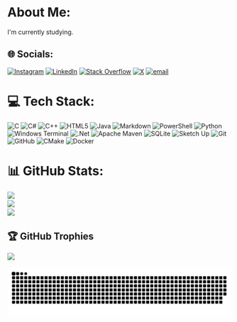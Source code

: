 # About Me:
I'm currently studying.<br>


## 🌐 Socials:
[![Instagram](https://img.shields.io/badge/Instagram-%23E4405F.svg?logo=Instagram&logoColor=white)](https://instagram.com/forgedforg) [![LinkedIn](https://img.shields.io/badge/LinkedIn-%230077B5.svg?logo=linkedin&logoColor=white)](https://linkedin.com/in/samet-anaz-995349291) [![Stack Overflow](https://img.shields.io/badge/-Stackoverflow-FE7A16?logo=stack-overflow&logoColor=white)](https://stackoverflow.com/users/30356320) [![X](https://img.shields.io/badge/X-black.svg?logo=X&logoColor=white)](https://x.com/justforg0) [![email](https://img.shields.io/badge/Email-D14836?logo=gmail&logoColor=white)](mailto:sametanaz.tr@gmail.com) 

# 💻 Tech Stack:
![C](https://img.shields.io/badge/c-%2300599C.svg?style=for-the-badge&logo=c&logoColor=white) ![C#](https://img.shields.io/badge/c%23-%23239120.svg?style=for-the-badge&logo=csharp&logoColor=white) ![C++](https://img.shields.io/badge/c++-%2300599C.svg?style=for-the-badge&logo=c%2B%2B&logoColor=white) ![HTML5](https://img.shields.io/badge/html5-%23E34F26.svg?style=for-the-badge&logo=html5&logoColor=white) ![Java](https://img.shields.io/badge/java-%23ED8B00.svg?style=for-the-badge&logo=openjdk&logoColor=white) ![Markdown](https://img.shields.io/badge/markdown-%23000000.svg?style=for-the-badge&logo=markdown&logoColor=white) ![PowerShell](https://img.shields.io/badge/PowerShell-%235391FE.svg?style=for-the-badge&logo=powershell&logoColor=white) ![Python](https://img.shields.io/badge/python-3670A0?style=for-the-badge&logo=python&logoColor=ffdd54) ![Windows Terminal](https://img.shields.io/badge/Windows%20Terminal-%234D4D4D.svg?style=for-the-badge&logo=windows-terminal&logoColor=white) ![.Net](https://img.shields.io/badge/.NET-5C2D91?style=for-the-badge&logo=.net&logoColor=white) ![Apache Maven](https://img.shields.io/badge/Apache%20Maven-C71A36?style=for-the-badge&logo=Apache%20Maven&logoColor=white) ![SQLite](https://img.shields.io/badge/sqlite-%2307405e.svg?style=for-the-badge&logo=sqlite&logoColor=white) ![Sketch Up](https://img.shields.io/badge/SketchUp-005F9E?style=for-the-badge&logo=sketchup&logoColor=white) ![Git](https://img.shields.io/badge/git-%23F05033.svg?style=for-the-badge&logo=git&logoColor=white) ![GitHub](https://img.shields.io/badge/github-%23121011.svg?style=for-the-badge&logo=github&logoColor=white) ![CMake](https://img.shields.io/badge/CMake-%23008FBA.svg?style=for-the-badge&logo=cmake&logoColor=white) ![Docker](https://img.shields.io/badge/docker-%230db7ed.svg?style=for-the-badge&logo=docker&logoColor=white)
# 📊 GitHub Stats:
![](https://github-readme-stats.vercel.app/api?username=SametAnaz&theme=dark&hide_border=false&include_all_commits=false&count_private=false)<br/>
![](https://nirzak-streak-stats.vercel.app/?user=SametAnaz&theme=dark&hide_border=false)<br/>
![](https://github-readme-stats.vercel.app/api/top-langs/?username=SametAnaz&theme=dark&hide_border=false&include_all_commits=false&count_private=false&layout=compact)

## 🏆 GitHub Trophies
![](https://github-profile-trophy.vercel.app/?username=SametAnaz&theme=tokyonight&no-frame=true&no-bg=false&margin-w=4)


  
<picture>
  <source media="(prefers-color-scheme: dark)" srcset="https://raw.githubusercontent.com/SametAnaz/SametAnaz/output/github-snake-dark.svg" />
  <source media="(prefers-color-scheme: light)" srcset="https://raw.githubusercontent.com/SametAnaz/SametAnaz/output/github-snake.svg" />
  <img alt="github-snake" src="https://raw.githubusercontent.com/SametAnaz/SametAnaz/output/github-snake.svg" />
</picture>
